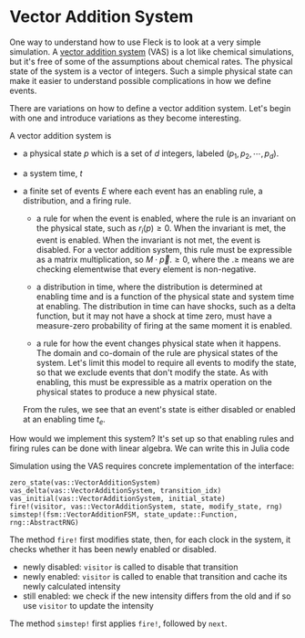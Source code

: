 # Vector Addition System

One way to understand how to use Fleck is to look at a very simple simulation. A [vector addition system](https://en.wikipedia.org/wiki/Vector_addition_system) (VAS) is a lot like chemical simulations, but it's free of some of the assumptions about chemical rates. The physical state of the system is a vector of integers. Such a simple physical state can make it easier to understand possible complications in how we define events.

There are variations on how to define a vector addition system. Let's begin with one and introduce variations as they become interesting.

A vector addition system is

 * a physical state $p$ which is a set of $d$ integers, labeled $(p_1, p_2,\cdots, p_d)$.

 * a system time, $t$

 * a finite set of events $E$ where each event has an enabling rule, a distribution, and a firing rule.

   - a rule for when the event is enabled, where the rule is an invariant on the physical state, such as $r_i(p)\ge 0$. When the invariant is met, the event is enabled. When the invariant is not met, the event is disabled. For a vector addition system, this rule must be expressible as a matrix multiplication, so $M\cdot \vec{p} .\ge 0$, where the $.\ge$ means we are checking elementwise that every element is non-negative.

   - a distribution in time, where the distribution is determined at enabling time and is a function of the physical state and system time at enabling. The distribution in time can have shocks, such as a delta function, but it may not have a shock at time zero, must have a measure-zero probability of firing at the same moment it is enabled.

   - a rule for how the event changes physical state when it happens. The domain and co-domain of the rule are physical states of the system. Let's limit this model to require all events to modify the state, so that we exclude events that don't modify the state. As with enabling, this must be expressible as a matrix operation on the physical states to produce a new physical state.

   From the rules, we see that an event's state is either disabled or enabled at an enabling time $t_e$.

How would we implement this system? It's set up so that enabling rules and firing rules can be done with linear algebra. We can write this in Julia code 



Simulation using the VAS requires concrete implementation of the interface:

```
zero_state(vas::VectorAdditionSystem)
vas_delta(vas::VectorAdditionSystem, transition_idx)
vas_initial(vas::VectorAdditionSystem, initial_state)
fire!(visitor, vas::VectorAdditionSystem, state, modify_state, rng)
simstep!(fsm::VectorAdditionFSM, state_update::Function, rng::AbstractRNG)
```

The method `fire!` first modifies state, then, for each clock in the system, it checks whether it has been newly enabled or disabled.

  - newly disabled: `visitor` is called to disable that transition
  - newly enabled: `visitor` is called to enable that transition and cache its newly calculated intensity
  - still enabled: we check if the new intensity differs from the old and if so use `visitor` to update the intensity

The method `simstep!` first applies `fire!`, followed by `next`.
